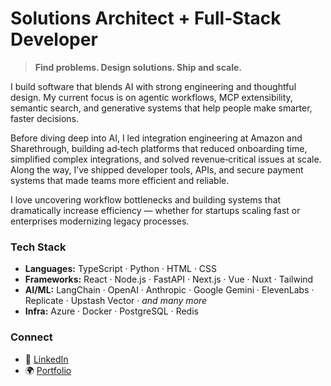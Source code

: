 # Solutions Architect + Full‑Stack Developer  
> **Find problems. Design solutions. Ship and scale.**

I build software that blends AI with strong engineering and thoughtful design. My current focus is on agentic workflows, MCP extensibility, semantic search, and generative systems that help people make smarter, faster decisions.

Before diving deep into AI, I led integration engineering at Amazon and Sharethrough, building ad‑tech platforms that reduced onboarding time, simplified complex integrations, and solved revenue‑critical issues at scale. Along the way, I’ve shipped developer tools, APIs, and secure payment systems that made teams more efficient and reliable.

I love uncovering workflow bottlenecks and building systems that dramatically increase efficiency — whether for startups scaling fast or enterprises modernizing legacy processes.

### Tech Stack

- **Languages:** TypeScript · Python · HTML · CSS
- **Frameworks:** React · Node.js · FastAPI · Next.js · Vue · Nuxt · Tailwind  
- **AI/ML:** LangChain · OpenAI · Anthropic · Google Gemini · ElevenLabs · Replicate · Upstash Vector · _and many more_
- **Infra:** Azure · Docker · PostgreSQL · Redis

### Connect

- 💼 [LinkedIn](https://linkedin.com/in/jcottam)  
- 🌍 [Portfolio](https://johnryancottam.com)
